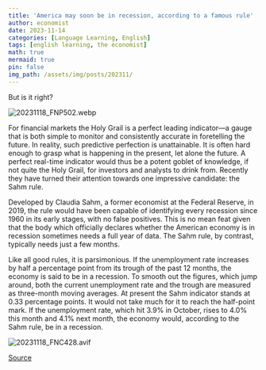 ```yaml
---
title: 'America may soon be in recession, according to a famous rule'
author: economist
date: 2023-11-14
categories: [Language Learning, English]
tags: [english learning, the economist]
math: true
mermaid: true
pin: false
img_path: /assets/img/posts/202311/
---
```


But is it right?

![20231118_FNP502.webp](20231118_FNP502.webp)

For financial markets the Holy Grail is a perfect leading indicator—a gauge that is both simple to monitor and consistently accurate in foretelling the future. In reality, such predictive perfection is unattainable. It is often hard enough to grasp what is happening in the present, let alone the future. A perfect real-time indicator would thus be a potent goblet of knowledge, if not quite the Holy Grail, for investors and analysts to drink from. Recently they have turned their attention towards one impressive candidate: the Sahm rule.

Developed by Claudia Sahm, a former economist at the Federal Reserve, in 2019, the rule would have been capable of identifying every recession since 1960 in its early stages, with no false positives. This is no mean feat given that the body which officially declares whether the American economy is in recession sometimes needs a full year of data. The Sahm rule, by contrast, typically needs just a few months.

Like all good rules, it is parsimonious. If the unemployment rate increases by half a percentage point from its trough of the past 12 months, the economy is said to be in a recession. To smooth out the figures, which jump around, both the current unemployment rate and the trough are measured as three-month moving averages. At present the Sahm indicator stands at 0.33 percentage points. It would not take much for it to reach the half-point mark. If the unemployment rate, which hit 3.9% in October, rises to 4.0% this month and 4.1% next month, the economy would, according to the Sahm rule, be in a recession.

![20231118_FNC428.avif](20231118_FNC428.avif)



[Source](https://www.economist.com/finance-and-economics/2023/11/14/america-may-soon-be-in-recession-according-to-a-famous-rule)